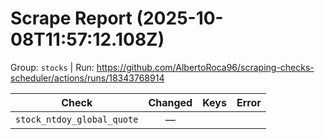 # Scrape Report (2025-10-08T11:57:12.108Z)

Group: `stocks`  |  Run: https://github.com/AlbertoRoca96/scraping-checks-scheduler/actions/runs/18343768914

| Check | Changed | Keys | Error |
|---|:---:|:--|:--|
| `stock_ntdoy_global_quote` | — |  |  |

